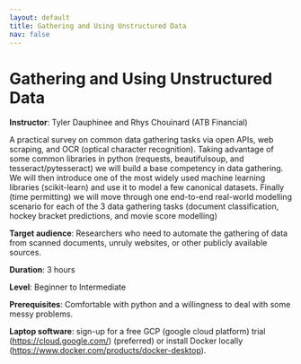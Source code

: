 ```yaml
---
layout: default
title: Gathering and Using Unstructured Data
nav: false
---
```


# Gathering and Using Unstructured Data

**Instructor**: Tyler Dauphinee and Rhys Chouinard (ATB Financial)

A practical survey on common data gathering tasks via open APIs, web scraping, and OCR (optical character recognition). Taking advantage of some common libraries in python (requests, beautifulsoup, and tesseract/pytesseract) we will build a base competency in data gathering. We will then introduce one of the most widely used machine learning libraries (scikit-learn) and use it to model a few canonical datasets. Finally (time permitting) we will move through one end-to-end real-world modelling scenario for each of the 3 data gathering tasks (document classification, hockey bracket predictions, and movie score modelling) 

**Target audience**: Researchers who need to automate the gathering of data from scanned documents, unruly websites, or other publicly available sources.

<!-- **Course plan**: -->

**Duration**: 3 hours

**Level**: Beginner to Intermediate

**Prerequisites**: Comfortable with python and a willingness to deal with some messy problems.

**Laptop software**: sign-up for a free GCP (google cloud platform) trial (<a
href="https://cloud.google.com/" target="_blank">https://cloud.google.com/</a>) (preferred) or install Docker locally (<a
href="https://www.docker.com/products/docker-desktop" target="_blank">https://www.docker.com/products/docker-desktop</a>).
